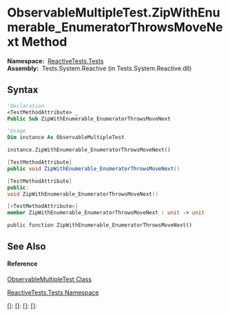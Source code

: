 # ObservableMultipleTest.ZipWithEnumerable\_EnumeratorThrowsMoveNext Method

**Namespace:**  [ReactiveTests.Tests](ReactiveTests.Tests\ReactiveTests.Tests.md)  
**Assembly:**  Tests.System.Reactive (in Tests.System.Reactive.dll)

## Syntax

```vb
'Declaration
<TestMethodAttribute> _
Public Sub ZipWithEnumerable_EnumeratorThrowsMoveNext
```

```vb
'Usage
Dim instance As ObservableMultipleTest

instance.ZipWithEnumerable_EnumeratorThrowsMoveNext()
```

```csharp
[TestMethodAttribute]
public void ZipWithEnumerable_EnumeratorThrowsMoveNext()
```

```c++
[TestMethodAttribute]
public:
void ZipWithEnumerable_EnumeratorThrowsMoveNext()
```

```fsharp
[<TestMethodAttribute>]
member ZipWithEnumerable_EnumeratorThrowsMoveNext : unit -> unit 
```

```jscript
public function ZipWithEnumerable_EnumeratorThrowsMoveNext()
```

## See Also

#### Reference

[ObservableMultipleTest Class](ObservableMultipleTest\ObservableMultipleTest.md)

[ReactiveTests.Tests Namespace](ReactiveTests.Tests\ReactiveTests.Tests.md)

[]: 
[]: 
[]: 
[]: 
